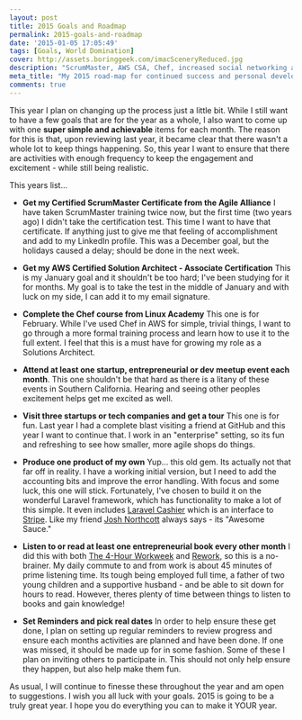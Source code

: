```yaml
---
layout: post
title: 2015 Goals and Roadmap
permalink: 2015-goals-and-roadmap
date: '2015-01-05 17:05:49'
tags: [Goals, World Domination]
cover: http://assets.boringgeek.com/imacSceneryReduced.jpg
description: "ScrumMaster, AWS CSA, Chef, increased social networking and other goals; a game-plan and road-map for continued success and personal growth throughout 2015."
meta_title: "My 2015 road-map for continued success and personal development."
comments: true
---
```


This year I plan on changing up the process just a little bit.  While I still want to have a few goals that are for the year as a whole, I also want to come up with one **super simple and achievable** items for each month. The reason for this is that, upon reviewing last year, it became clear that there wasn't a whole lot to keep things happening.  So, this year I want to ensure that there are activities with enough frequency to keep the engagement and excitement - while still being realistic.

This years list...

* **Get my Certified ScrumMaster Certificate from the Agile Alliance**
I have taken ScrumMaster training twice now, but the first time (two years ago) I didn't take the certification test.  This time I want to have that certificate.  If anything just to give me that feeling of accomplishment and add to my LinkedIn profile. This was a December goal, but the holidays caused a delay; should be done in the next week.

* **Get my AWS Certified Solution Architect - Associate Certification**
This is my January goal and it shouldn't be too hard; I've been studying for it for months.  My goal is to take the test in the middle of January and with luck on my side, I  can add it to my email signature.

* **Complete the Chef course from Linux Academy** This one is for February. While I've used Chef in AWS for simple, trivial things, I want to go through a more formal training process and learn how to use it to the full extent.  I feel that this is a must have for growing my role as a Solutions Architect.

* **Attend at least one startup, entrepreneurial or dev meetup event each month**. This one shouldn't be that hard as there is a litany of these events in Southern California. Hearing and seeing other peoples excitement helps get me excited as well.

* **Visit three startups or tech companies and get a tour** This one is for fun.  Last year I had a complete blast visiting a friend at GitHub and this year I want to continue that.  I work in an "enterprise" setting, so its fun and refreshing to see how smaller, more agile shops do things.

* **Produce one product of my own**
Yup... this old gem. Its actually not that far off in reality.  I have a working initial version, but I need to add the accounting bits and improve the error handling.  With focus and some luck, this one will stick.  Fortunately, I've chosen to build it on the wonderful Laravel framework, which has functionality to make a lot of this simple. It even includes [Laravel Cashier](http://laravel.com/docs/4.2/billing) which is an interface to [Stripe](http://stripe.com). Like my friend [Josh Northcott](https://twitter.com/jnorthcott) always says - its "Awesome Sauce."

* **Listen to or read at least one entrepreneurial book every other month** I did this with both [The 4-Hour Workweek](http://www.amazon.com/dp/0307465357/ref=cm_sw_r_tw_dp_DoKQub0R6NQ2T) and [Rework](ttp://www.amazon.com/dp/0307463745/ref=cm_sw_r_tw_dp_dqKQub0P7WP5E), so this is a no-brainer.  My daily commute to and from work is about 45 minutes of prime listening time.  Its tough being employed full time, a father of two young children and a supportive husband - and be able to sit down for hours to read.  However, theres plenty of time between things to listen to books and gain knowledge!

* **Set Reminders and pick real dates** In order to help ensure these get done, I plan on setting up regular reminders to review progress and ensure each months activities are planned and have been done.  If one was missed, it should be made up for in some fashion. Some of these I plan on inviting others to participate in. This should not only help ensure they happen, but also help make them fun.


As usual, I will continue to finesse these throughout the year and am open to suggestions.  I wish you all luck with your goals.  2015 is going to be a truly great year. I hope you do everything you can to make it YOUR year.
